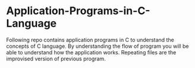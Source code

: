 # Application-Programs-in-C-Language
Following repo contains application programs in C to understand the concepts of  C language.
By understanding the flow of program you will be able to understand how the application works.
Repeating files are the improvised version of previous program.
